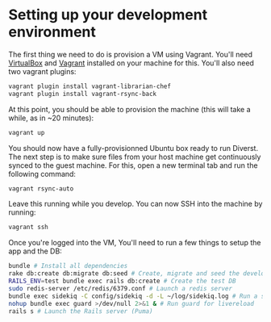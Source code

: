 # Setting up your development environment

The first thing we need to do is provision a VM using Vagrant. You'll need [VirtualBox](https://www.virtualbox.org/) and [Vagrant](https://www.vagrantup.com/downloads.html) installed on your machine for this. You'll also need two vagrant plugins:

```bash
vagrant plugin install vagrant-librarian-chef
vagrant plugin install vagrant-rsync-back
```

At this point, you should be able to provision the machine (this will take a while, as in ~20 minutes):

```bash
vagrant up
```

You should now have a fully-provisionned Ubuntu box ready to run Diverst. The next step is to make sure files from your host machine get continuously synced to the guest machine. For this, open a new terminal tab and run the following command:

```bash
vagrant rsync-auto
```

Leave this running while you develop. You can now SSH into the machine by running:

```bash
vagrant ssh
```

Once you're logged into the VM, You'll need to run a few things to setup the app and the DB:

```bash
bundle # Install all dependencies
rake db:create db:migrate db:seed # Create, migrate and seed the development DB
RAILS_ENV=test bundle exec rails db:create # Create the test DB
sudo redis-server /etc/redis/6379.conf # Launch a redis server
bundle exec sidekiq -C config/sidekiq -d -L ~/log/sidekiq.log # Run a sidekiq worker daemon
nohup bundle exec guard >/dev/null 2>&1 & # Run guard for livereload
rails s # Launch the Rails server (Puma)
```